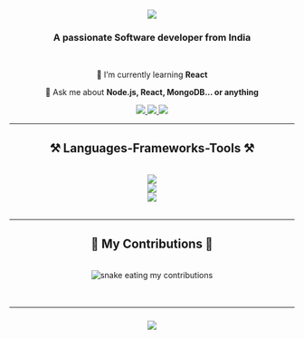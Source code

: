 <!-- ## Hi there 👋

**ShambhaviSingh16/ShambhaviSingh16** is a ✨ _special_ ✨ repository because its `README.md` (this file) appears on your GitHub profile.

Here are some ideas to get you started:

- 🔭 I’m currently working on ...
- 🌱 I’m currently learning ...
- 👯 I’m looking to collaborate on ...
- 🤔 I’m looking for help with ...
- 💬 Ask me about ...
- 📫 How to reach me: ...
- 😄 Pronouns: ...
- ⚡ Fun fact: ...
🔭 I’m currently working on
👯 I’m looking to collaborate on
🤝 I’m looking for help with
🌱 I’m currently learning
💬 Ask me about
⚡ Fun fact
<img align="center" src="https://firebasestorage.googleapis.com/v0/b/pictures-3e80f.appspot.com/o/GitHub%2FGithub%20Homepage%202.gif?alt=media&token=43b75700-3ff9-4805-af40-f24f0a7a9ab6"/>
 🇮🇳
-->



<h1 align="center">
    <img src="https://readme-typing-svg.herokuapp.com/?font=Righteous&size=35&center=true&vCenter=true&width=500&height=70&duration=4000&lines=Hi+There!+👋;+I'm+Shambhavi+Singh.🚀;" />
</h1>

<h3 align="center">A passionate Software developer from India</h3>

<br/>

<div align="center">

🌱 I’m currently learning **React**

💬 Ask me about **Node.js, React, MongoDB... or anything**

 </div>

<div align="center">
  <a href="mailto:sshambhavi89@gmail.com">
    <img src="https://img.shields.io/badge/Gmail-333333?style=for-the-badge&logo=gmail&logoColor=red" />
  </a>
  <a href="https://www.linkedin.com/in/shambhavi-singh2023/" target="_blank">
    <img src="https://img.shields.io/badge/LinkedIn-0077B5?style=for-the-badge&logo=linkedin&logoColor=white" target="_blank" />
  </a>
  <a href="https://shambhavisingh.vercel.app/" target="_blank">
     <img src="https://img.shields.io/badge/Portfolio-FF5722?style=for-the-badge&logo=todoist&logoColor=white" target="_blank" />
  </a>
</div>

 <hr/>

<h2 align="center">⚒️ Languages-Frameworks-Tools ⚒️</h2>
<br/>
<div align="center">
    <img src="https://skillicons.dev/icons?i=html,css,bootstrap,materialui,tailwind,js,ts,jquery,react,redux,nextjs"/><br>
    <img src="https://skillicons.dev/icons?i=nodejs,express,python,postgres,mongodb,supabase,firebase"/><br>
    <img src="https://skillicons.dev/icons?i=git,github,vercel,netlify,vscode,replit,postman"/><br>
</div>
<br/>

<hr/>

<div align="center">
  <h2>🐍 My Contributions 🐍</h2>
  <br>
  <img alt="snake eating my contributions" src="https://raw.githubusercontent.com/ShambhaviSingh16/ShambhaviSingh16/output/github-contribution-grid-snake.svg" />
  <br/><br/><br/>
</div>

<hr/>

<h3 align="center">
    <img src="https://readme-typing-svg.herokuapp.com/?font=Righteous&size=25&center=true&vCenter=true&width=500&height=70&duration=4000&lines=Thanks+for+visiting!+✌️;+Shoot+me+a+message+on+Linkedin!;I'm+always+down+to+collab+:)">
</h3>

<br/>
